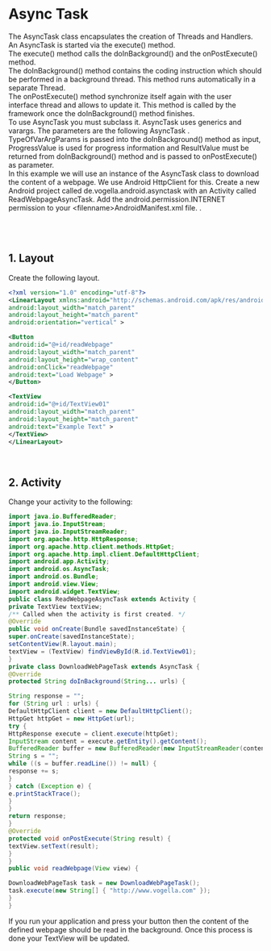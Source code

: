 **Async Task**
==============

The AsyncTask class encapsulates the creation of Threads and Handlers. An
AsyncTask is started via the execute() method.  
The execute() method calls the doInBackground() and the onPostExecute() method.  
The doInBackground() method contains the coding instruction which should be
performed in a background thread. This method runs automatically in a separate
Thread.  
The onPostExecute() method synchronize itself again with the user interface
thread and allows to update it. This method is called by the framework once the
doInBackground() method finishes.  
To use AsyncTask you must subclass it. AsyncTask uses generics and varargs. The
parameters are the following AsyncTask .  
TypeOfVarArgParams is passed into the doInBackground() method as input,
ProgressValue is used for progress information and ResultValue must be returned
from doInBackground() method and is passed to onPostExecute() as parameter.  
In this example we will use an instance of the AsyncTask class to download the
content of a webpage. We use Android HttpClient for this. Create a new Android
project called de.vogella.android.asynctask with an Activity called
ReadWebpageAsyncTask. Add the android.permission.INTERNET permission to your
\<filenname\>AndroidManifest.xml file. .

<br><br>**1. Layout**
---------------------

  
Create the following layout.

```xml
<?xml version="1.0" encoding="utf-8"?>
<LinearLayout xmlns:android="http://schemas.android.com/apk/res/android"
android:layout_width="match_parent"
android:layout_height="match_parent"
android:orientation="vertical" >

<Button
android:id="@+id/readWebpage"
android:layout_width="match_parent"
android:layout_height="wrap_content"
android:onClick="readWebpage"
android:text="Load Webpage" >
</Button>

<TextView
android:id="@+id/TextView01"
android:layout_width="match_parent"
android:layout_height="match_parent"
android:text="Example Text" >
</TextView>
</LinearLayout>
```

 

**2. Activity**
---------------

  
Change your activity to the following:

```java
import java.io.BufferedReader;
import java.io.InputStream;
import java.io.InputStreamReader;
import org.apache.http.HttpResponse;
import org.apache.http.client.methods.HttpGet;
import org.apache.http.impl.client.DefaultHttpClient;
import android.app.Activity;
import android.os.AsyncTask;
import android.os.Bundle;
import android.view.View;
import android.widget.TextView;
public class ReadWebpageAsyncTask extends Activity {
private TextView textView;
/** Called when the activity is first created. */
@Override
public void onCreate(Bundle savedInstanceState) {
super.onCreate(savedInstanceState);
setContentView(R.layout.main);
textView = (TextView) findViewById(R.id.TextView01);
}
private class DownloadWebPageTask extends AsyncTask {
@Override
protected String doInBackground(String... urls) {

String response = "";
for (String url : urls) {
DefaultHttpClient client = new DefaultHttpClient();
HttpGet httpGet = new HttpGet(url);
try {
HttpResponse execute = client.execute(httpGet);
InputStream content = execute.getEntity().getContent();
BufferedReader buffer = new BufferedReader(new InputStreamReader(content));
String s = "";
while ((s = buffer.readLine()) != null) {
response += s;
}
} catch (Exception e) {
e.printStackTrace();
}
}
return response;
}
@Override
protected void onPostExecute(String result) {
textView.setText(result);
}
}
public void readWebpage(View view) {

DownloadWebPageTask task = new DownloadWebPageTask();
task.execute(new String[] { "http://www.vogella.com" });
}
} 
```

If you run your application and press your button then the content of the
defined webpage should be read in the background. Once this process is done your
TextView will be updated.  

